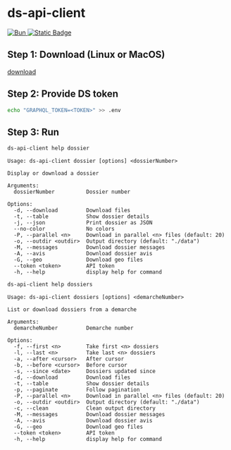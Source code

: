# ds-api-client

<p align="left">
	<a aria-label="Bun" href="https://bun.sh/">
		<img alt="Bun" src="https://img.shields.io/badge/Built_For-Bun-%23f9f1e1?style=for-the-badge&logo=bun&logoColor=%23f9f1e1">
	</a>
	<a aria-label="License" href="https://github.com/demarches-simplifiees/ds-api-client/blob/main/LICENSE">
		<img alt="Static Badge" src="https://img.shields.io/badge/License-MIT-green?style=for-the-badge">
	</a>
</p>

## Step 1: Download (Linux or MacOS)

[download](https://github.com/demarches-simplifiees/ds-api-client/releases/latest)

## Step 2: Provide DS token
```bash
echo "GRAPHQL_TOKEN=<TOKEN>" >> .env
```

## Step 3: Run
```bash
ds-api-client help dossier
```
```
Usage: ds-api-client dossier [options] <dossierNumber>

Display or download a dossier

Arguments:
  dossierNumber          Dossier number

Options:
  -d, --download         Download files
  -t, --table            Show dossier details
  -j, --json             Print dossier as JSON
  --no-color             No colors
  -P, --parallel <n>     Download in parallel <n> files (default: 20)
  -o, --outdir <outdir>  Output directory (default: "./data")
  -M, --messages         Download dossier messages
  -A, --avis             Download dossier avis
  -G, --geo              Download geo files
  --token <token>        API token
  -h, --help             display help for command
```

```bash
ds-api-client help dossiers
```
```
Usage: ds-api-client dossiers [options] <demarcheNumber>

List or download dossiers from a demarche

Arguments:
  demarcheNumber         Demarche number

Options:
  -f, --first <n>        Take first <n> dossiers
  -l, --last <n>         Take last <n> dossiers
  -a, --after <cursor>   After cursor
  -b, --before <cursor>  Before cursor
  -s, --since <date>     Dossiers updated since
  -d, --download         Download files
  -t, --table            Show dossier details
  -p, --paginate         Follow pagination
  -P, --parallel <n>     Download in parallel <n> files (default: 20)
  -o, --outdir <outdir>  Output directory (default: "./data")
  -c, --clean            Clean output directory
  -M, --messages         Download dossier messages
  -A, --avis             Download dossier avis
  -G, --geo              Download geo files
  --token <token>        API token
  -h, --help             display help for command
```
